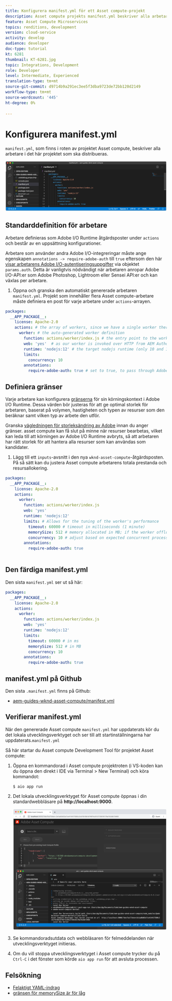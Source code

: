 ```yaml
---
title: Konfigurera manifest.yml för ett Asset compute-projekt
description: Asset compute projekts manifest.yml beskriver alla arbetare i det här projektet som ska distribueras.
feature: Asset Compute Microservices
topics: renditions, development
version: cloud-service
activity: develop
audience: developer
doc-type: tutorial
kt: 6281
thumbnail: KT-6281.jpg
topic: Integrations, Development
role: Developer
level: Intermediate, Experienced
translation-type: tm+mt
source-git-commit: d9714b9a291ec3ee5f3dba9723de72bb120d2149
workflow-type: tm+mt
source-wordcount: '445'
ht-degree: 0%

---
```



# Konfigurera manifest.yml

`manifest.yml`, som finns i roten av projektet Asset compute, beskriver alla arbetare i det här projektet som ska distribueras.

![manifest.yml](./assets/manifest/manifest.png)

## Standarddefinition för arbetare

Arbetare definieras som Adobe I/O Runtime åtgärdsposter under `actions` och består av en uppsättning konfigurationer.

Arbetare som använder andra Adobe I/O-integreringar måste ange egenskapen `annotations -> require-adobe-auth` till `true` eftersom den här [visar arbetarens Adobe I/O-autentiseringsuppgifter](https://docs.adobe.com/content/help/en/asset-compute/using/extend/develop-custom-application.html#access-adobe-apis) via objektet `params.auth`. Detta är vanligtvis nödvändigt när arbetaren anropar Adobe I/O-API:er som Adobe Photoshop, Lightroom eller Sensei API:er och kan växlas per arbetare.

1. Öppna och granska den automatiskt genererade arbetaren `manifest.yml`. Projekt som innehåller flera Asset compute-arbetare måste definiera en post för varje arbetare under `actions`-arrayen.

```yml
packages:
  __APP_PACKAGE__:
    license: Apache-2.0
    actions: # the array of workers, since we have a single worker there is only one entry beneath actions
      worker: # the auto-generated worker definition
        function: actions/worker/index.js # the entry point to the worker 
        web: 'yes'  # as our worker is invoked over HTTP from AEM Author service
        runtime: 'nodejs:12' # the target nodejs runtime (only 10 and 12 are supported)
        limits:
          concurrency: 10
        annotations:
          require-adobe-auth: true # set to true, to pass through Adobe I/O access token/client id via params.auth in the worker, typically required when the worker calls out to Adobe I/O APIs such as the Adobe Photoshop, Lightroom or Sensei APIs.
```

## Definiera gränser

Varje arbetare kan konfigurera [gränserna](https://www.adobe.io/apis/experienceplatform/runtime/docs.html#!adobedocs/adobeio-runtime/master/guides/system_settings.md) för sin körningskontext i Adobe I/O Runtime. Dessa värden bör justeras för att ge optimal storlek för arbetaren, baserat på volymen, hastigheten och typen av resurser som den beräknar samt vilken typ av arbete den utför.

Granska [vägledningen för storleksändring av Adobe](https://docs.adobe.com/content/help/en/asset-compute/using/extend/develop-custom-application.html#sizing-workers) innan du anger gränser. asset compute kan få slut på minne när resurser bearbetas, vilket kan leda till att körningen av Adobe I/O Runtime avbryts, så att arbetaren har rätt storlek för att hantera alla resurser som kan användas som kandidater.

1. Lägg till ett `inputs`-avsnitt i den nya `wknd-asset-compute`-åtgärdsposten. På så sätt kan du justera Asset compute arbetarens totala prestanda och resursallokering.

```yml
packages:
  __APP_PACKAGE__:
    license: Apache-2.0
    actions: 
      worker:
        function: actions/worker/index.js 
        web: 'yes' 
        runtime: 'nodejs:12'
        limits: # Allows for the tuning of the worker's performance
          timeout: 60000 # timeout in milliseconds (1 minute)
          memorySize: 512 # memory allocated in MB; if the worker offloads heavy computational work to other Web services this number can be reduced
          concurrency: 10 # adjust based on expected concurrent processing and timeout 
        annotations:
          require-adobe-auth: true
           
```

## Den färdiga manifest.yml

Den sista `manifest.yml` ser ut så här:

```yml
packages:
  __APP_PACKAGE__:
    license: Apache-2.0
    actions: 
      worker:
        function: actions/worker/index.js 
        web: 'yes' 
        runtime: 'nodejs:12'
        limits:
          timeout: 60000 # in ms
          memorySize: 512 # in MB
          concurrency: 10 
        annotations:
          require-adobe-auth: true
```

## manifest.yml på Github

Den sista `.manifest.yml` finns på Github:

+ [aem-guides-wknd-asset-compute/manifest.yml](https://github.com/adobe/aem-guides-wknd-asset-compute/blob/master/manifest.yml)


## Verifierar manifest.yml

När den genererade Asset compute `manifest.yml` har uppdaterats kör du det lokala utvecklingsverktyget och ser till att startinställningarna har uppdaterats.`manifest.yml`

Så här startar du Asset compute Development Tool för projektet Asset compute:

1. Öppna en kommandorad i Asset compute projektroten (i VS-koden kan du öppna den direkt i IDE via Terminal > New Terminal) och köra kommandot:

   ```
   $ aio app run
   ```

1. Det lokala utvecklingsverktyget för Asset compute öppnas i din standardwebbläsare på __http://localhost:9000__.

   ![aio-appkörning](assets/environment-variables/aio-app-run.png)

1. Se kommandoradsutdata och webbläsaren för felmeddelanden när utvecklingsverktyget initieras.
1. Om du vill stoppa utvecklingsverktyget i Asset compute trycker du på `Ctrl-C` i det fönster som körde `aio app run` för att avsluta processen.

## Felsökning

+ [Felaktigt YAML-indrag](../troubleshooting.md#incorrect-yaml-indentation)
+ [gränsen för memorySize är för låg](../troubleshooting.md#memorysize-limit-is-set-too-low)
